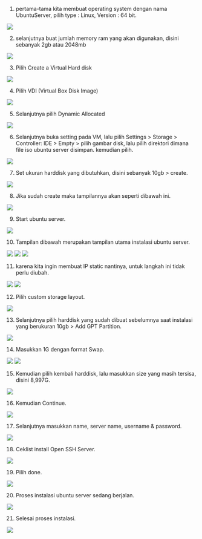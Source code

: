 1. pertama-tama kita membuat operating system dengan nama UbuntuServer, pilih type : Linux, Version : 64 bit.

<img src="/week1/assets/1.png">

2. selanjutnya buat jumlah memory ram yang akan digunakan, disini sebanyak 2gb atau 2048mb

<img src="/week1/assets/2.png">

3. Pilih Create a Virtual Hard disk

<img src="/week1/assets/3.png">

4. Pilih VDI (Virtual Box Disk Image)

<img src="/week1/assets/4.png">

5. Selanjutnya pilih Dynamic Allocated

<img src="/week1/assets/5.png">

6. Selanjutnya buka setting pada VM, lalu pilih Settings > Storage > Controller: IDE > Empty > pilih gambar disk, lalu pilih direktori dimana file iso ubuntu server disimpan.
kemudian pilih.

<img src="/week1/assets/6.png">

7. Set ukuran harddisk yang dibutuhkan, disini sebanyak 10gb > create.

<img src="/week1/assets/7.png">

8. Jika sudah create maka tampilannya akan seperti dibawah ini.

<img src="/week1/assets/8.png">

9. Start ubuntu server.

<img src="/week1/assets/9.png">

10. Tampilan dibawah merupakan tampilan utama instalasi ubuntu server.

<img src="/week1/assets/10.png">

<img src="/week1/assets/11.png">

<img src="/week1/assets/12.png">

11. karena kita ingin membuat IP static nantinya, untuk langkah ini tidak perlu diubah.

<img src="/week1/assets/13.png">

<img src="/week1/assets/14.png">

12. Pilih custom storage layout.

<img src="/week1/assets/15.png">

13. Selanjutnya pilih harddisk yang sudah dibuat sebelumnya saat instalasi yang berukuran 10gb > Add GPT Partition.

<img src="/week1/assets/16.png">

14. Masukkan 1G dengan format Swap.

<img src="/week1/assets/17.png">

<img src="/week1/assets/18.png">

15. Kemudian pilih kembali harddisk, lalu masukkan size yang masih tersisa, disini 8,997G.

<img src="/week1/assets/19.png">

16. Kemudian Continue.

<img src="/week1/assets/20.png">

17. Selanjutnya masukkan name, server name, username & password.

<img src="/week1/assets/21.png">

18. Ceklist install Open SSH Server.

<img src="/week1/assets/22.png">

19. Pilih done.

<img src="/week1/assets/23.png">

20. Proses instalasi ubuntu server sedang berjalan.

<img src="/week1/assets/24.png">

21. Selesai proses instalasi.

<img src="/week1/assets/25.png">
